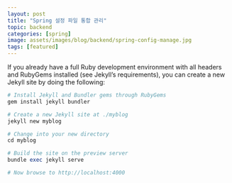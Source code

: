 ```yaml
---
layout: post
title: "Spring 설정 파일 통합 관리"
topic: backend
categories: [spring]
image: assets/images/blog/backend/spring-config-manage.jpg
tags: [featured]
---
```


If you already have a full Ruby development environment with all headers and RubyGems installed (see Jekyll’s requirements), you can create a new Jekyll site by doing the following:

```ruby
# Install Jekyll and Bundler gems through RubyGems
gem install jekyll bundler

# Create a new Jekyll site at ./myblog
jekyll new myblog

# Change into your new directory
cd myblog

# Build the site on the preview server
bundle exec jekyll serve

# Now browse to http://localhost:4000
```
